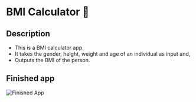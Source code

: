 # BMI Calculator 💪

## Description

- This is a BMI calculator app.
- It takes the gender, height, weight and age of an individual as input and,
- Outputs the BMI of the person.

## Finished app
 
![Finished App](https://github.com/londonappbrewery/Images/blob/master/bmi-calc-demo.gif)